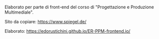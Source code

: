 Elaborato per parte di front-end del corso di "Progettazione e Produzione Multimediale".


Sito da copiare: https://www.spiegel.de/

Elaborato: https://edorustichini.github.io/ER-PPM-frontend.io/

